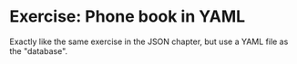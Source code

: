 # Exercise: Phone book in YAML


Exactly like the same exercise in the JSON chapter, but use a YAML file as the "database".


